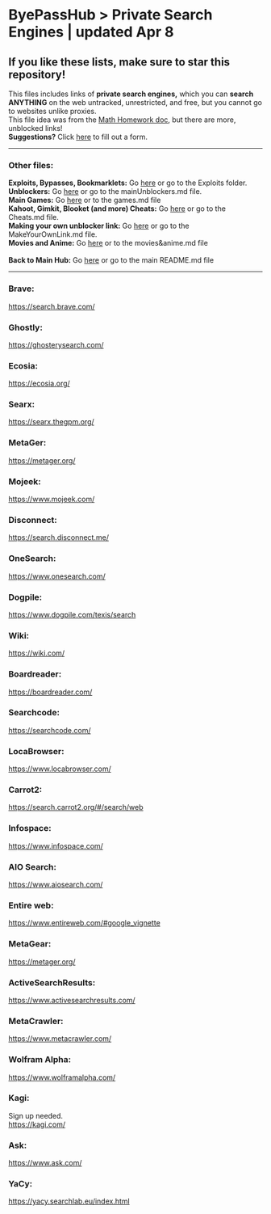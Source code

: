 # ByePassHub > Private Search Engines | updated Apr 8
## If you like these lists, make sure to star this repository!
This files includes links of **private search engines,** which you can **search ANYTHING** on the web untracked, unrestricted, and free, but you cannot go to websites unlike proxies. <br> 
This file idea was from the [Math Homework doc](https://docs.google.com/document/d/1p6v8hoaff4kja1eBqxfc6zBc22y6aU7fVcNgQxaob-8/edit), but there are more, unblocked links! <br>
**Suggestions?** Click [here](https://forms.gle/FaHsGQxFTnZ6uSvn9)  to fill out a form. <br>

 ---
 
 ### Other files:
**Exploits, Bypasses, Bookmarklets:** Go [here](https://github.com/wea-f/ByePassHub/blob/main/Exploits) or go to the Exploits folder.  <br>
**Unblockers:** Go [here](https://github.com/wea-f/ByePassHub/blob/main/mainUnblockers.md) or go to the mainUnblockers.md file. <br>
**Main Games:** Go [here](https://github.com/wea-f/ByePassHub/blob/main/Games.md) or to the games.md file<br>
**Kahoot, Gimkit, Blooket (and more) Cheats:** Go [here](https://github.com/wea-f/ByePassHub//blob/main/Cheats.md) or go to the Cheats.md file. <br>
**Making your own unblocker link:** Go [here](https://github.com/wea-f/ByePassHub/blob/main/MakeYourOwnLink.md) or go to the MakeYourOwnLink.md file. <br>
**Movies and Anime:** Go [here](https://github.com/wea-f/ByePassHub/blob/main/Movies%26Anime.md) or to the movies&anime.md file <br> <br>
**Back to Main Hub:** Go [here](https://github.com/wea-f/ByePassHub/blob/main/README.md) or go to the main README.md file <br>

---

### Brave:
https://search.brave.com/ <br>

### Ghostly:
https://ghosterysearch.com/ <br>

### Ecosia:
https://ecosia.org/ <br>

### Searx:
https://searx.thegpm.org/ <br>

### MetaGer:
https://metager.org/ <br>

### Mojeek:
https://www.mojeek.com/ <br>

### Disconnect:
https://search.disconnect.me/ <br>

### OneSearch:
https://www.onesearch.com/ <br>

### Dogpile:
https://www.dogpile.com/texis/search <br>

### Wiki:
https://wiki.com/ <br>

### Boardreader:
https://boardreader.com/ <br>

### Searchcode:
https://searchcode.com/ <br>

### LocaBrowser:
https://www.locabrowser.com/ <br>

### Carrot2:
https://search.carrot2.org/#/search/web <br>

### Infospace:
https://www.infospace.com/ <br>

### AIO Search:
https://www.aiosearch.com/ <br>
### Entire web:
https://www.entireweb.com/#google_vignette <br>

### MetaGear:
https://metager.org/ <br>

### ActiveSearchResults:
https://www.activesearchresults.com/  <br>

### MetaCrawler:
https://www.metacrawler.com/ <br>

### Wolfram Alpha:
https://www.wolframalpha.com/ <br>

### Kagi:
Sign up needed. <br>
https://kagi.com/ <br>
### Ask:
https://www.ask.com/ <br>
### YaCy:
https://yacy.searchlab.eu/index.html <br>
